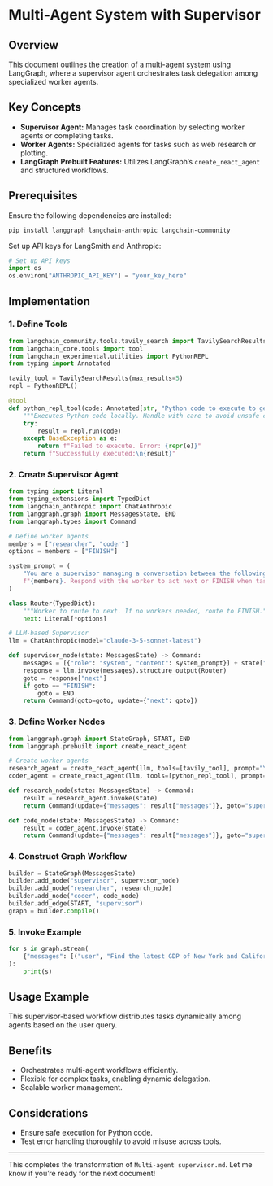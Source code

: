# Multi-Agent System with Supervisor

## Overview
This document outlines the creation of a multi-agent system using LangGraph, where a supervisor agent orchestrates task delegation among specialized worker agents.

## Key Concepts
- **Supervisor Agent:** Manages task coordination by selecting worker agents or completing tasks.
- **Worker Agents:** Specialized agents for tasks such as web research or plotting.
- **LangGraph Prebuilt Features:** Utilizes LangGraph’s `create_react_agent` and structured workflows.

## Prerequisites
Ensure the following dependencies are installed:
```bash
pip install langgraph langchain-anthropic langchain-community
```
Set up API keys for LangSmith and Anthropic:
```python
# Set up API keys
import os
os.environ["ANTHROPIC_API_KEY"] = "your_key_here"
```

## Implementation

### 1. Define Tools
```python
from langchain_community.tools.tavily_search import TavilySearchResults
from langchain_core.tools import tool
from langchain_experimental.utilities import PythonREPL
from typing import Annotated

tavily_tool = TavilySearchResults(max_results=5)
repl = PythonREPL()

@tool
def python_repl_tool(code: Annotated[str, "Python code to execute to generate your chart."]):
    """Executes Python code locally. Handle with care to avoid unsafe commands."""
    try:
        result = repl.run(code)
    except BaseException as e:
        return f"Failed to execute. Error: {repr(e)}"
    return f"Successfully executed:\n{result}"
```

### 2. Create Supervisor Agent
```python
from typing import Literal
from typing_extensions import TypedDict
from langchain_anthropic import ChatAnthropic
from langgraph.graph import MessagesState, END
from langgraph.types import Command

# Define worker agents
members = ["researcher", "coder"]
options = members + ["FINISH"]

system_prompt = (
    "You are a supervisor managing a conversation between the following workers: "
    f"{members}. Respond with the worker to act next or FINISH when tasks are complete."
)

class Router(TypedDict):
    """Worker to route to next. If no workers needed, route to FINISH."""
    next: Literal[*options]

# LLM-based Supervisor
llm = ChatAnthropic(model="claude-3-5-sonnet-latest")

def supervisor_node(state: MessagesState) -> Command:
    messages = [{"role": "system", "content": system_prompt}] + state["messages"]
    response = llm.invoke(messages).structure_output(Router)
    goto = response["next"]
    if goto == "FINISH":
        goto = END
    return Command(goto=goto, update={"next": goto})
```

### 3. Define Worker Nodes
```python
from langgraph.graph import StateGraph, START, END
from langgraph.prebuilt import create_react_agent

# Create worker agents
research_agent = create_react_agent(llm, tools=[tavily_tool], prompt="You are a researcher.")
coder_agent = create_react_agent(llm, tools=[python_repl_tool], prompt="You are a coder.")

def research_node(state: MessagesState) -> Command:
    result = research_agent.invoke(state)
    return Command(update={"messages": result["messages"]}, goto="supervisor")

def code_node(state: MessagesState) -> Command:
    result = coder_agent.invoke(state)
    return Command(update={"messages": result["messages"]}, goto="supervisor")
```

### 4. Construct Graph Workflow
```python
builder = StateGraph(MessagesState)
builder.add_node("supervisor", supervisor_node)
builder.add_node("researcher", research_node)
builder.add_node("coder", code_node)
builder.add_edge(START, "supervisor")
graph = builder.compile()
```

### 5. Invoke Example
```python
for s in graph.stream(
    {"messages": [("user", "Find the latest GDP of New York and California, then calculate the average")]}
):
    print(s)
```

## Usage Example
This supervisor-based workflow distributes tasks dynamically among agents based on the user query.

## Benefits
- Orchestrates multi-agent workflows efficiently.
- Flexible for complex tasks, enabling dynamic delegation.
- Scalable worker management.

## Considerations
- Ensure safe execution for Python code.
- Test error handling thoroughly to avoid misuse across tools.

---

This completes the transformation of `Multi-agent supervisor.md`. Let me know if you’re ready for the next document!